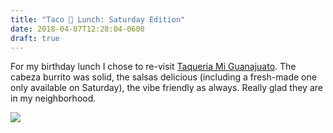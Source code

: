 ```yaml
---
title: "Taco 🌮 Lunch: Saturday Edition"
date: 2018-04-07T12:28:04-0600
draft: true
---
```






For my birthday lunch I chose to re-visit [Taqueria Mi Guanajuato](https://taqueriamiguanajuato.weebly.com). The cabeza burrito was solid, the salsas delicious (including a fresh-made one only available on Saturday), the vibe friendly as always. Really glad they are in my neighborhood.

![](/images/2018/a569612817.jpg)



